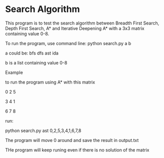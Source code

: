 # Search Algorithm

This program is to test the search algorithm between Breadth First Search, Depth First Search, A* and Iterative Deepening A* with a 3x3 matrix containing value 0-8.

To run the program, use command line: python search.py a b

a could be: bfs dfs ast ida

b is a list containing value 0-8

Example

to run the program using A* with this matrix

0 2 5

3 4 1

6 7 8

run:

python search.py ast 0,2,5,3,4,1,6,7,8

The program will move 0 around and save the result in output.txt

THe program will keep runing even if there is no solution of the matrix
